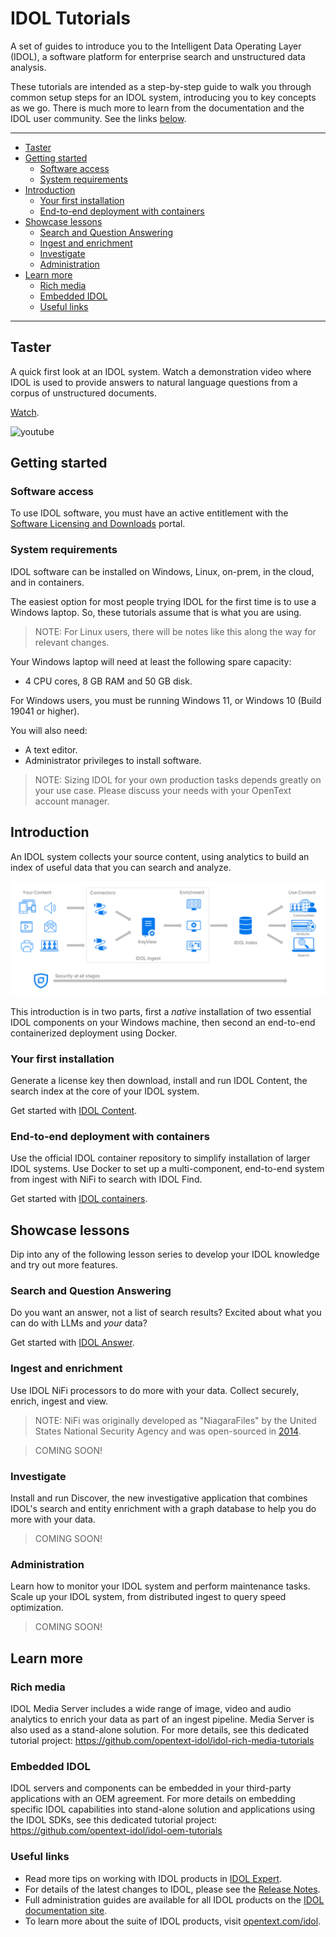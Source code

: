 # IDOL Tutorials

A set of guides to introduce you to the Intelligent Data Operating Layer (IDOL), a software platform for enterprise search and unstructured data analysis.

These tutorials are intended as a step-by-step guide to walk you through common setup steps for an IDOL system, introducing you to key concepts as we go. There is much more to learn from the documentation and the IDOL user community. See the links [below](#learn-more).

---

- [Taster](#taster)
- [Getting started](#getting-started)
  - [Software access](#software-access)
  - [System requirements](#system-requirements)
- [Introduction](#introduction)
  - [Your first installation](#your-first-installation)
  - [End-to-end deployment with containers](#end-to-end-deployment-with-containers)
- [Showcase lessons](#showcase-lessons)
  - [Search and Question Answering](#search-and-question-answering)
  - [Ingest and enrichment](#ingest-and-enrichment)
  - [Investigate](#investigate)
  - [Administration](#administration)
- [Learn more](#learn-more)
  - [Rich media](#rich-media)
  - [Embedded IDOL](#embedded-idol)
  - [Useful links](#useful-links)

---

## Taster

A quick first look at an IDOL system. Watch a demonstration video where IDOL is used to provide answers to natural language questions from a corpus of unstructured documents.

[Watch](https://www.youtube.com/watch?v=QEAejsJc8ws&list=PLlUdEXI83_Xoq5Fe2iUnY8fjV9PuX61FA&index=45).

![youtube](https://img.youtube.com/vi/QEAejsJc8ws/hqdefault.jpg)

## Getting started

### Software access

To use IDOL software, you must have an active entitlement with the [Software Licensing and Downloads](https://sld.microfocus.com/mysoftware/index) portal.

### System requirements

IDOL software can be installed on Windows, Linux, on-prem, in the cloud, and in containers.

The easiest option for most people trying IDOL for the first time is to use a Windows laptop. So, these tutorials assume that is what you are using.

> NOTE: For Linux users, there will be notes like this along the way for relevant changes.

Your Windows laptop will need at least the following spare capacity:

- 4 CPU cores, 8 GB RAM and 50 GB disk.

For Windows users, you must be running Windows 11, or Windows 10 (Build 19041 or higher).

You will also need:

- A text editor.
- Administrator privileges to install software.

> NOTE: Sizing IDOL for your own production tasks depends greatly on your use case. Please discuss your needs with your OpenText account manager.

## Introduction

An IDOL system collects your source content, using analytics to build an index of useful data that you can search and analyze.

![idol-workflow](./figs/idol-workflow.png)

This introduction is in two parts, first a *native* installation of two essential IDOL components on your Windows machine, then second an end-to-end containerized deployment using Docker.

### Your first installation

Generate a license key then download, install and run IDOL Content, the search index at the core of your IDOL system.

Get started with [IDOL Content](./introduction/native/README.md).

### End-to-end deployment with containers

Use the official IDOL container repository to simplify installation of larger IDOL systems. Use Docker to set up a multi-component, end-to-end system from ingest with NiFi to search with IDOL Find.

Get started with [IDOL containers](./introduction/containers/README.md).

## Showcase lessons

Dip into any of the following lesson series to develop your IDOL knowledge and try out more features.

### Search and Question Answering

Do you want an answer, not a list of search results?  Excited about what you can do with LLMs and *your* data?

Get started with [IDOL Answer](./retrieval/answer/README.md).

### Ingest and enrichment

Use IDOL NiFi processors to do more with your data. Collect securely, enrich, ingest and view.

> NOTE: NiFi was originally developed as "NiagaraFiles" by the United States National Security Agency and was open-sourced in [2014](https://web.archive.org/web/20171207172647/https://www.nsa.gov/news-features/press-room/press-releases/2014/nifi-announcement.shtml).

> COMING SOON!

<!-- 
- [NiFi Process Groups](./ingestion/nifi-process-group/README.md)
- [NiFi Ingest Showcase Examples](./ingestion/nifi-ingest-showcases/README.md)

Connectors - Discuss multiple sources and show examples for:
- [ ] xECM ingest
- [ ] Documentum ingest
- [ ] Dropbox ingest
- [ ] Twitter ingest - stream and channel
- [ ] Web ingest - Wookiepedia - <https://starwars.fandom.com/wiki/Main_Page> or <https://starwars.fandom.com/wiki/Special:Random>
    - Grab Categories, title, long_title, content (in sections) and dates (created, last updated?)
- [ ] ODBC ingest (Filr?)

Within the above, showcase some enrichment tasks
- [ ] Processor groups
- [ ] KeyView extract and filter, route on filetype.
- [ ] Eduction:
    - Grab names from a document in NiFi
      - Point to all available grammar packages
    - Create a custom grammar
      - quotes, build to solution for Don
    - Use the custom grammar in NiFi
- [ ] OCR, with analyze media
 -->

### Investigate

Install and run Discover, the new investigative application that combines IDOL's search and entity enrichment with a graph database to help you do more with your data.

> COMING SOON!

### Administration

Learn how to monitor your IDOL system and perform maintenance tasks. Scale up your IDOL system, from distributed ingest to query speed optimization.

> COMING SOON!

<!-- 
  - [ ] Bind-mounting lesson: Bind-mount content.cfg, change log level and also bind-mount logs folder/
 -->

## Learn more

### Rich media

IDOL Media Server includes a wide range of image, video and audio analytics to enrich your data as part of an ingest pipeline. Media Server is also used as a stand-alone solution. For more details, see this dedicated tutorial project: <https://github.com/opentext-idol/idol-rich-media-tutorials>

### Embedded IDOL

IDOL servers and components can be embedded in your third-party applications with an OEM agreement. For more details on embedding specific IDOL capabilities into stand-alone solution and applications using the IDOL SDKs, see this dedicated tutorial project: <https://github.com/opentext-idol/idol-oem-tutorials>

### Useful links

- Read more tips on working with IDOL products in [IDOL Expert](https://www.microfocus.com/documentation/idol/IDOL_24_4/IDOLServer_24.4_Documentation/Guides/html/expert/Content/IDOLExpert_Welcome.htm).
- For details of the latest changes to IDOL, please see the [Release Notes](https://www.microfocus.com/documentation/idol/IDOL_24_4/IDOLReleaseNotes_24.4_Documentation/idol/Content/_Introduction.htm).
- Full administration guides are available for all IDOL products on the [IDOL documentation site](https://www.microfocus.com/documentation/idol/).
- To learn more about the suite of IDOL products, visit [opentext.com/idol](https://www.opentext.com/products/knowledge-discovery).
